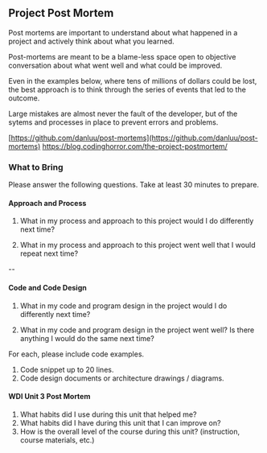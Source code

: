 ## Project Post Mortem
Post mortems are important to understand about what happened in a project and actively think about what you learned.

Post-mortems are meant to be a blame-less space open to objective conversation about what went well and what could be improved.

Even in the examples below, where tens of millions of dollars could be lost, the best approach is to think through the series of events that led to the outcome.

Large mistakes are almost never the fault of the developer, but of the sytems and processes in place to prevent errors and problems.

[https://github.com/danluu/post-mortems](https://github.com/danluu/post-mortems)
https://blog.codinghorror.com/the-project-postmortem/



### What to Bring
Please answer the following questions. Take at least 30 minutes to prepare.

#### Approach and Process

1. What in my process and approach to this project would I do differently next time?

1. What in my process and approach to this project went well that I would repeat next time?

--

#### Code and Code Design

1. What in my code and program design in the project would I do differently next time?

1. What in my code and program design in the project went well? Is there anything I would do the same next time?

  For each, please include code examples.
  1. Code snippet up to 20 lines.
  2. Code design documents or architecture drawings / diagrams.

#### WDI Unit 3 Post Mortem
1. What habits did I use during this unit that helped me?
2. What habits did I have during this unit that I can improve on?
3. How is the overall level of the course during this unit? (instruction, course materials, etc.)
